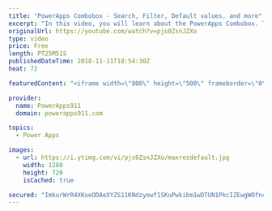 ```yaml
---
title: "PowerApps Combobox - Search, Filter, Default values, and more"
excerpt: "In this video, you will learn about the PowerApps Combobox. There are examples for configuring, searching, filtering, selected vs. selecteditems, default vs defaultitems, datasources, items, and more. Lots of things to learn on this control  For more help check out PowerApps911 https://www.powerapps911.com"
originalUrl: https://youtube.com/watch?v=pjs0ZsnJZXo
type: video
price: Free
length: PT25M51S
publishedDateTime: 2018-11-11T18:54:30Z
heat: 72

featuredContent: "<iframe width=\"800\" height=\"500\" frameborder=\"0\" src=\"https://www.youtube.com/embed/pjs0ZsnJZXo\" allow=\"accelerometer; autoplay; encrypted-media; gyroscope; picture-in-picture\" allowfullscreen></iframe>"

provider:
  name: PowerApps911
  domain: powerapps911.com

topics:
  - Power Apps

images:
  - url: https://i.ytimg.com/vi/pjs0ZsnJZXo/maxresdefault.jpg
    width: 1280
    height: 720
    isCached: true

secured: "ImkurWrR4XKueODAeXYZS11KNdzyowf1SKuPwkibm1wDTUN1PkcIZEwgWOfnc3BU3uX7fJSG6iopaqPv403GvM6aoZ8IE9IOLpe07WPvbwcZxqS307Wblxz4Mo63OCyrbnIyq+Fh2WT5FkUog9kmQLH8V8Y8lPZSurHtTBPImLsaB3+KguX4d0tQk6SFUFgbDI1CkjYQGLjNnfunS82ngoywUh14cEOdycfMR6GVl9SadS5HodeSKjtKTOn7aBZEuqd5//tAk0AiGCJfU9JIzMvPrmxjDcJlAYtDy+0HyEA3u+/jfRutxgfk10w0heQWybwFhIxDNpz5/SYfHAeiuXzQ4RjgOnbkVwDhEwYYlHqCXJVkHLdzDmfAG225TrBlWPZYHDU9fAaIInXOgnagjSCiQ86FrYXqG0eTaomt/Jg=;qHshVGNnsN26Bwk+FcjjfA=="
---
```


